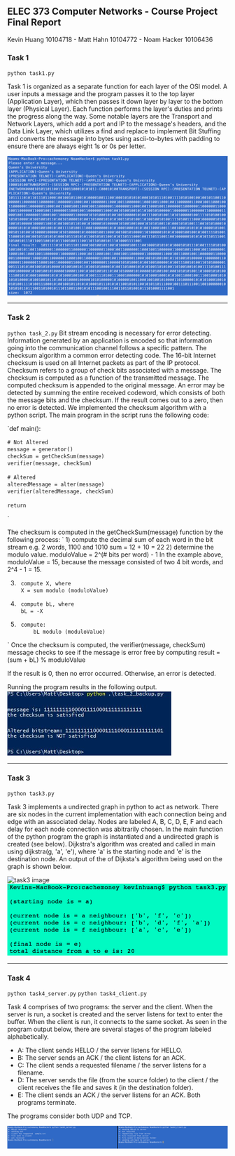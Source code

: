 ## ELEC 373 Computer Networks - Course Project Final Report
Kevin Huang 10104718 - Matt Hahn  10104772 - Noam Hacker 10106436

### Task 1
`python task1.py`

Task 1 is organized as a separate function for each layer of the OSI model. A user inputs a message and the program passes it to the top layer (Application Layer), which then passes it down layer by layer to the bottom layer (Physical Layer). Each function performs the layer's duties and prints the progress along the way. Some notable layers are the Transport and Network Layers, which add a port and IP to the message's headers, and the Data Link Layer, which utilizes a find and replace to implement Bit Stuffing and converts the message into bytes using ascii-to-bytes with padding to ensure there are always eight 1s or 0s per letter.

![task1 image](https://github.com/MHahn37/cachemoney/blob/master/readme%20source%20images/Screen%20Shot%202017-03-31%20at%206.59.10%20PM.png)
<hr>

### Task 2
`python task_2.py`
Bit stream encoding is necessary for error detecting. Information generated by an application is encoded so that information going into the communication channel follows a specific pattern. The checksum algorithm a common error detecting code. The 16-bit Internet checksum is used on all Internet packets as part of the IP protocol.
Checksum refers to a group of check bits associated with a message. The checksum is computed as a function of the transmitted message. The computed checksum is appended to the original message. An error may be detected by summing the entire received codeword, which consists of both the message bits and the checksum. If the result comes out to a zero, then no error is detected. 
We implemented the checksum algorithm with a python script. The main program in the script runs the following code:

`def main():
    
    # Not Altered
    message = generator()
    checkSum = getCheckSum(message)
    verifier(message, checkSum)
    
    # Altered
    alteredMessage = alter(message)
    verifier(alteredMessage, checkSum)
    
    return
`

The checksum is computed in the getCheckSum(message) function by the following process:
`
1)
		compute the decimal sum of each word in the bit stream
		e.g. 2 words, 1100 and 1010
			 sum = 12 + 10 = 22
2) 
		determine the modulo value.
	        moduloValue = 2^(# bits per word) - 1
                In the example above, moduloValue = 15, because the message
                consisted of two 4 bit words, and 2^4 - 1 = 15. 
	
3)
		compute X, where
		X = sum modulo (moduloValue)
		
4)
		compute bL, where
		bL = -X
		
5)
		compute:
			bL modulo (moduloValue)
`
Once the checksum is computed, the verifier(message, checkSum) message checks to see if the message is error free by computing 
result  = (sum + bL) % moduloValue

If the result is 0, then no error occurred. Otherwise, an error is detected. 

Running the program results in the following output.
![task2 image](https://github.com/MHahn37/cachemoney/blob/master/readme%20source%20images/Task2.JPG)


<hr>

### Task 3
`python task3.py`

Task 3 implements a undirected graph in python to act as network. There are six nodes in the current implementation with each connection being and edge with an associated delay. Nodes are labeled A, B, C, D, E, F and each delay for each node connection was abitrarily chosen. In the main function of the python program the graph is instantiated and a undirected graph is created (see below). Dijkstra's algorithm was created and called in main using dijkstra(g, 'a', 'e'), where 'a' is the starting node and 'e' is the destination node. An output of the of Dijksta's algorithm being used on the graph is shown below.

![task3 image](https://github.com/MHahn37/cachemoney/blob/master/readme%20source%20images/373%20graph.png)
![task3 image](https://github.com/MHahn37/cachemoney/blob/master/readme%20source%20images/Screen%20Shot%202017-03-31%20at%207.35.48%20PM.png)
<hr>

### Task 4
`python task4_server.py` `python task4_client.py`

Task 4 comprises of two programs: the server and the client. When the server is run, a socket is created and the server listens for text to enter the buffer. When the client is run, it connects to the same socket. As seen in the program output below, there are several stages of the program labeled alphabetically. 
* A: The client sends HELLO / the server listens for HELLO.
* B: The server sends an ACK / the client listens for an ACK.
* C: The client sends a requested filename / the server listens for a filename.
* D: The server sends the file (from the source folder) to the client / the client receives the file and saves it (in the destination folder).
* E: The client sends an ACK / the server listens for an ACK. Both programs terminate.

The programs consider both UDP and TCP.

![task4_image](https://github.com/MHahn37/cachemoney/blob/master/readme%20source%20images/Screen%20Shot%202017-03-31%20at%207.02.43%20PM.png)
